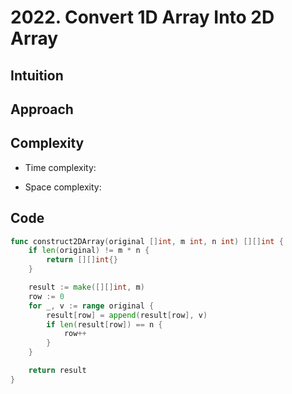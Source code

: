 # 2022. Convert 1D Array Into 2D Array

## Intuition

## Approach
<!-- Describe your approach to solving the problem. -->

## Complexity

- Time complexity:
<!-- Add your time complexity here, e.g. $$O(n)$$ -->

- Space complexity:
<!-- Add your space complexity here, e.g. $$O(n)$$ -->

## Code

```go
func construct2DArray(original []int, m int, n int) [][]int {
    if len(original) != m * n {
        return [][]int{}
    }

    result := make([][]int, m)
    row := 0
    for _, v := range original {
        result[row] = append(result[row], v)
        if len(result[row]) == n {
            row++
        }
    }

    return result
}
```
